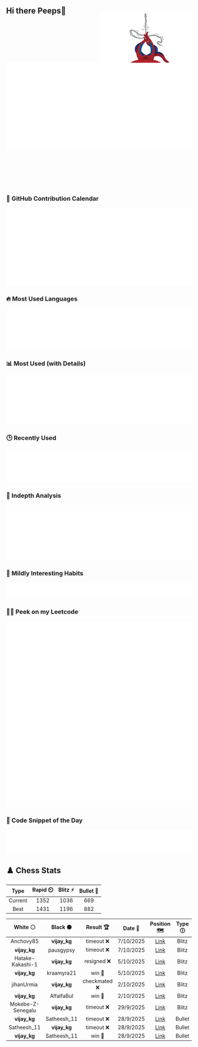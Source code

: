 ## Hi there Peeps👋

<p style="text-align: right; margin-top: -40px; position: relative; top: 15px;">
  <img src="./assets/spidertocat.png" width="250" height="250" alt="Spider-Ham swinging" align="right">
</p>

<div style="position: relative; width: 100%; height: auto;">
  <img src="./metrics.classic.svg" alt="Metrics" style="position: relative; top: -100px; left: 0; z-index: 1; display: block;">
</div>

### 📅 GitHub Contribution Calendar

![Half-year](./metrics.plugin.isocalendar.svg)

### 🔥 Most Used Languages
![Most Used](metrics.plugin.languages.svg)

### 📊 Most Used (with Details)
![Most Used Details](metrics.plugin.languages.details.svg)

### 🕒 Recently Used
![Recently Used](metrics.plugin.languages.recent.svg)

### 📌 Indepth Analysis
![Indepth](metrics.plugin.languages.indepth.svg)

### 🧠 Mildly Interesting Habits

![Habits Facts](./metrics.plugin.habits.facts.svg)

### 🧑‍💻 Peek on my Leetcode 

![LeetCode Stats](metrics.plugin.leetcode.svg)

### 📝 Code Snippet of the Day

![Code Snippet](./metrics.plugin.code.svg)

## ♟️ Chess Stats

<!--START_SECTION:chessStats-->
<!-- Automatically generated with https://github.com/Balastrong/chess-stats-action -->

| Type | Rapid ⏲️ | Blitz ⚡ | Bullet 🔫 |
|:---:|:---:|:---:|:---:|
| Current | 1352 | 1036 | 669 |
| Best | 1431 | 1196 | 882 |

| White ⚪ | Black ⚫ | Result 🏆 | Date 📅 | Position 🗺️ | Type 🕕 |
|:---:|:---:|:---:|:---:|:---:|:---:|
| Anchovy85 | **vijay_kg** | timeout ❌ | 7/10/2025 | <a href="http://www.ee.unb.ca/cgi-bin/tervo/fen.pl?select=5rk1/3b2p1/p2qpr1p/1p1pR1nQ/3P4/2PB2R1/PP3PPP/6K1 b - - 13 25">Link</a> | Blitz |
| **vijay_kg** | pausgypsy | timeout ❌ | 7/10/2025 | <a href="http://www.ee.unb.ca/cgi-bin/tervo/fen.pl?select=5rk1/5pp1/q2p3p/2n1p2b/1p2P3/3P1N1P/1P1Q1PP1/3B1RK1 w - - 6 27">Link</a> | Blitz |
| Hatake-Kakashi-1 | **vijay_kg** | resigned ❌ | 5/10/2025 | <a href="http://www.ee.unb.ca/cgi-bin/tervo/fen.pl?select=4r3/pR3pkp/5np1/3p4/3R4/P1N3P1/1PP2P1P/6K1 b - - 0 22">Link</a> | Blitz |
| **vijay_kg** | kraamyra21 | win 🥇 | 5/10/2025 | <a href="http://www.ee.unb.ca/cgi-bin/tervo/fen.pl?select=1r2rk1R/5pp1/p7/8/2pP1q2/8/P4P2/4R1K1 b - - 0 35">Link</a> | Blitz |
| jihanUrmia | **vijay_kg** | checkmated ❌ | 2/10/2025 | <a href="http://www.ee.unb.ca/cgi-bin/tervo/fen.pl?select=r4r1k/p4p2/q1n5/7Q/1p6/5N1P/PPPN1n2/1K4R1 b - - 3 24">Link</a> | Blitz |
| **vijay_kg** | AlfalfaBul | win 🥇 | 2/10/2025 | <a href="http://www.ee.unb.ca/cgi-bin/tervo/fen.pl?select=8/8/4N3/4R3/8/2k4K/4Q3/8 b - - 4 67">Link</a> | Blitz |
| Mokebe-Z-Senegalu | **vijay_kg** | timeout ❌ | 29/9/2025 | <a href="http://www.ee.unb.ca/cgi-bin/tervo/fen.pl?select=5R2/1Q3p2/4pk2/3p3p/3P2p1/3K4/7P/8 b - - 3 41">Link</a> | Blitz |
| **vijay_kg** | Satheesh_11 | timeout ❌ | 28/9/2025 | <a href="http://www.ee.unb.ca/cgi-bin/tervo/fen.pl?select=2k1r3/p6p/2p1N1p1/5n2/8/P6P/1PP3PK/4R3 w - - 2 30">Link</a> | Bullet |
| Satheesh_11 | **vijay_kg** | timeout ❌ | 28/9/2025 | <a href="http://www.ee.unb.ca/cgi-bin/tervo/fen.pl?select=5r2/pppn2bk/6p1/3q3r/8/3bQ3/PP3P1P/RNB1R1K1 b - - 3 22">Link</a> | Bullet |
| **vijay_kg** | Satheesh_11 | win 🥇 | 28/9/2025 | <a href="http://www.ee.unb.ca/cgi-bin/tervo/fen.pl?select=8/p7/8/8/1Pk3Q1/K7/P4R2/8 b - - 1 39">Link</a> | Bullet |

<!--END_SECTION:chessStats-->
